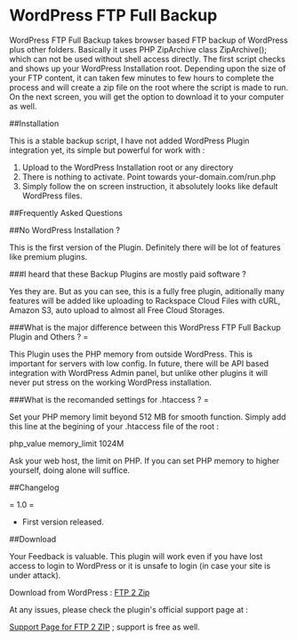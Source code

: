 WordPress FTP Full Backup
=========================

WordPress FTP Full Backup takes browser based FTP backup of WordPress plus other folders. Basically it uses PHP ZipArchive class ZipArchive(); which can not be used without shell access directly. The first script checks and shows up your WordPress Installation root. Depending upon the size of your FTP content, it can taken few minutes to few hours to complete the process and will create a zip file on the root where the script is made to run. On the next screen, you will get the option to download it to your computer as well.

##Installation

This is a stable backup script, I have not added WordPress Plugin integration yet, its simple but powerful for work with :


1. Upload to the WordPress Installation root or any directory
2. There is nothing to activate. Point towards your-domain.com/run.php
3. Simply follow the on screen instruction, it absolutely looks like default WordPress files. 

##Frequently Asked Questions

##No WordPress Installation ?

This is the first version of the Plugin. Definitely there will be lot of features like premium plugins.

###I heard that these Backup Plugins are mostly paid software ?

Yes they are. But as you can see, this is a fully free plugin, aditionally many features will be added like uploading to Rackspace Cloud Files with cURL, Amazon S3, auto upload to almost all Free Cloud Storages.

###What is the major difference between this WordPress FTP Full Backup Plugin and Others ? =

This Plugin uses the PHP memory from outside WordPress. This is important for servers with low config. In future, there will be API based integration with WordPress Admin panel, but unlike other plugins it will never put stress on the working WordPress installation.

###What is the recomanded settings for .htaccess ? =

Set your PHP memory limit beyond 512 MB for smooth function. Simply add this line at the begining of your .htaccess file of the root :

php_value memory_limit 1024M

Ask your web host, the limit on PHP. If you can set PHP memory to higher yourself, doing alone will suffice.

##Changelog

= 1.0 =

* First version released.

##Download

Your Feedback is valuable. This plugin will work even if you have lost access to login to WordPress or it is unsafe to login (in case your site is under attack). 

Download from WordPress : [FTP 2 Zip](http://wordpress.org/extend/plugins/ftp-to-zip/)

At any issues, please check the plugin's official support page at : 

[Support Page for FTP 2 ZIP](http://thecustomizewindows.com/ftp-to-zip/) ; support is free as well.